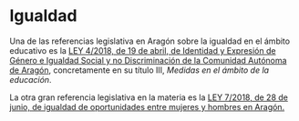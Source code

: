 # Igualdad

Una de las referencias legislativa en Aragón sobre la igualdad en el ámbito educativo es la [LEY 4/2018, de 19 de abril, de Identidad y Expresión de Género e Igualdad Social y no Discriminación de la Comunidad Autónoma de Aragón](https://goo.gl/QpvGZE), concretamente en su título III, _Medidas en el ámbito de la educación_.

La otra gran referencia legislativa en la materia es la [LEY 7/2018, de 28 de junio, de igualdad de oportunidades entre mujeres y hombres en Aragón.](https://goo.gl/ExxEn8)

